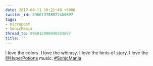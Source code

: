 ```yaml
---
date: 2017-08-11 10:21:49 +0000
twitter_id: 896013788872400897
tags:
- micropost
- SonicMania
thread_to: 896012998946553857
title: ''
---
```


I love the colors. I love the whimsy. I love the hints of story. I love the [@HyperPotions](https://twitter.com/HyperPotions) music. [#SonicMania](https://twitter.com/hashtag/SonicMania)
